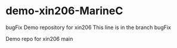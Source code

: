 # demo-xin206-MarineC
 bugFix
Demo repository for xin206
This line is in the branch bugFix

Demo repo for xin206
 main
